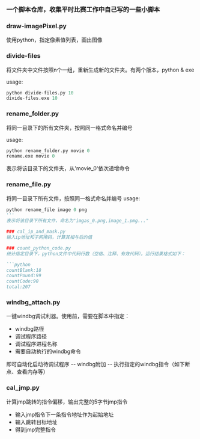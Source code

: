 ### 一个脚本仓库，收集平时比赛工作中自己写的一些小脚本
### draw-imagePixel.py
使用python，指定像素值列表，画出图像
### divide-files
将文件夹中文件按照n个一组，重新生成新的文件夹。有两个版本，python & exe

usage:
```python
python divide-files.py 10
divide-files.exe 10
```

### rename_folder.py
将同一目录下的所有文件夹，按照同一格式命名并编号

usage:
```python
python rename_folder.py movie 0
rename.exe movie 0
```
表示将该目录下的文件夹，从'movie_0'依次递增命令

### rename_file.py
将同一目录下所有文件，按照同一格式命名并编号
usage:
```python
python rename_file image 0 png
'''
表示将该目录下所有文件，命名为"imgas_0.png,image_1.pmg..."

### cal_ip_and_mask.py
输入ip地址和子网掩码，计算其相与后的值

### count_python_code.py
统计指定目录下，python文件中代码行数（空格、注释、有效代码）。运行结果格式如下：

```python
countBlank:18
countPound:99
countCode:90
total:207
```
### windbg_attach.py
一键windbg调试利器。使用前，需要在脚本中指定：
 - windbg路径
 - 调试程序路径
 - 调试程序进程名称
 - 需要自动执行的windbg命令
 
即可自动化启动待调试程序 -- windbg附加 -- 执行指定的windbg指令（如下断点、查看内存等）

### cal_jmp.py
计算jmp跳转的指令偏移，输出完整的5字节jmp指令
 - 输入jmp指令下一条指令地址作为起始地址
 - 输入跳转目标地址
 - 得到jmp完整指令
